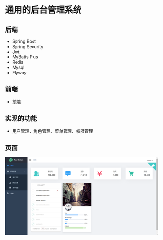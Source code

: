 # 通用的后台管理系统

## 后端

* Spring Boot
* Spring Security
* Jwt
* MyBatis Plus
* Redis
* Mysql
* Flyway

## 前端

* [前端](https://github.com/shuaiwu1108/ws-book-front)


## 实现的功能

* 用户管理、角色管理、菜单管理、权限管理

## 页面
![img.png](img.png)